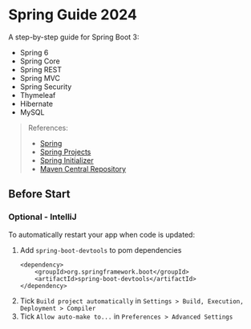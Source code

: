 # Spring Guide 2024
A step-by-step guide for Spring Boot 3:
- Spring 6
- Spring Core
- Spring REST
- Spring MVC
- Spring Security
- Thymeleaf
- Hibernate
- MySQL

> References:
> - [Spring](https://spring.io/)
> - [Spring Projects](https://spring.io/projects)
> - [Spring Initializer](https://start.spring.io/)
> - [Maven Central Repository](https://central.sonatype.com/)

## Before Start
### Optional - IntelliJ
To automatically restart your app when code is updated:
1. Add `spring-boot-devtools` to pom dependencies
    ```
    <dependency>
        <groupId>org.springframework.boot</groupId>
        <artifactId>spring-boot-devtools</artifactId>
    </dependency>
    ```
2. Tick `Build project automatically` in `Settings > Build, Execution, Deployment > Compiler`
3. Tick `Allow auto-make to...` in `Preferences > Advanced Settings`